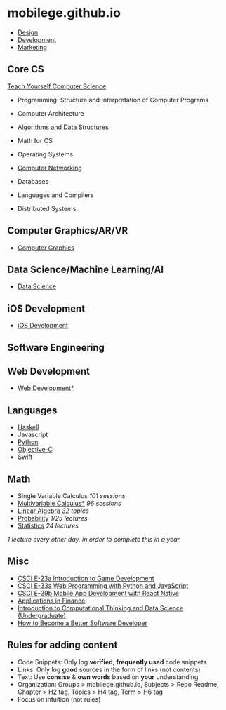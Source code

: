 mobilege.github.io
==================

- [Design](https://github.com/mobilege/design)
- [Development]()
- [Marketing](https://github.com/mobilege/marketing)

## Core CS 

[Teach Yourself Computer Science](https://teachyourselfcs.com/)

- Programming: Structure and Interpretation of Computer Programs

- Computer Architecture

- [Algorithms and Data Structures](https://github.com/mobilege/algorithms)

- Math for CS

- Operating Systems

- [Computer Networking](https://github.com/mobilege/computer-networking/blob/master/README.md)

- Databases

- Languages and Compilers

- Distributed Systems

## Computer Graphics/AR/VR

- [Computer Graphics](https://github.com/mobilege/computer-graphics/blob/master/README.md)

## Data Science/Machine Learning/AI

- [Data Science](https://github.com/mobilege/data-science/blob/master/README.md)

## iOS Development

- [iOS Development](https://github.com/mobilege/ios-development/blob/master/README.md)

## Software Engineering


## Web Development

- [Web Development*](https://github.com/mobilege/web-development/blob/master/README.md)

## Languages

- [Haskell](https://github.com/mobilege/haskell/blob/master/README.md)
- Javascript
- [Python](https://github.com/mobilege/data-science/blob/master/python.md)
- [Objective-C](https://github.com/mobilege/ios-development/blob/master/objective-c.md)
- [Swift](https://github.com/mobilege/ios-resources/blob/master/Swift.md)

## Math

- Single Variable Calculus *101 sessions*
- [Multivariable Calculus*](https://github.com/mobilege/multivariable-calculus/blob/master/README.md) *96 sessions*
- [Linear Algebra](https://github.com/mobilege/linear-algebra/blob/master/README.md) *32 topics*
- [Probability](https://github.com/mobilege/probability/blob/master/README.md) *1/25 lectures*
- [Statistics](https://github.com/mobilege/statistics/blob/master/README.md) *24 lectures*

*1 lecture every other day, in order to complete this in a year*

## Misc

- [CSCI E-23a Introduction to Game Development](https://cs50.github.io/games/lectures)
- [CSCI E-33a Web Programming with Python and JavaScript](https://cs50.github.io/web/2018/spring/lectures)
- [CSCI E-39b Mobile App Development with React Native](https://cs50.github.io/mobile/lectures)
- [Applications in Finance](https://github.com/mobilege/data-science/blob/master/applications-in-finance.md)
- [Introduction to Computational Thinking and Data Science (Undergraduate)](https://ocw.mit.edu/courses/electrical-engineering-and-computer-science/6-0002-introduction-to-computational-thinking-and-data-science-fall-2016/)
- [How to Become a Better Software Developer](https://www.7pace.com/blog/become-a-better-programmer-skills-development)



## Rules for adding content

- Code Snippets: Only log **verified**, **frequently used** code snippets
- Links: Only log **good** sources in the form of links (not contents)
- Text: Use **consise** & **own words** based on **your** understanding
- Organization: Groups > mobilege.github.io, Subjects > Repo Readme, Chapter > H2 tag, Topics > H4 tag, Term > H6 tag
- Focus on intuition (not rules)

